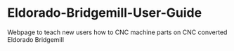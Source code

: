 # Eldorado-Bridgemill-User-Guide
Webpage to teach new users how to CNC machine parts on CNC converted Eldorado Bridgemill 
